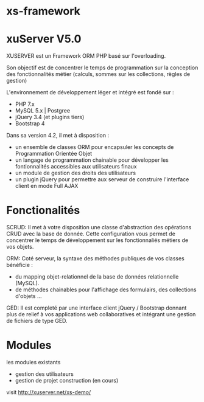 # xs-framework
# xuServer V5.0
XUSERVER est un Framework ORM PHP basé sur l'overloading.

Son objectif est de concentrer le temps de programmation sur la conception des fonctionnalités métier (calculs, sommes sur les collections, règles de gestion)

L'environnement de développement léger et intégré est fondé sur :

- PHP 7.x
- MySQL 5.x | Postgree
- jQuery 3.4 (et plugins tiers)
- Bootstrap 4

Dans sa version 4.2, il met à disposition :

- un ensemble de classes ORM pour encapsuler les concepts de Programmation Orientée Objet
- un langage de programmation chainable pour développer les fontionnalités accessibles aux utilisateurs finaux
- un module de gestion des droits des utilisateurs
- un plugin jQuery pour permettre aux serveur de construire l'interface client en mode Full AJAX


# Fonctionalités

SCRUD: Il met à votre disposition une classe d'abstraction des opérations CRUD avec la base de donnée.
Cette configuration vous permet de concentrer le temps de développement sur les fonctionnaliés métiers de vos objets.

ORM: Coté serveur, la syntaxe des méthodes publiques de vos classes bénéficie : 
- du mapping objet-relationnel de la base de données relationnelle (MySQL).
- de méthodes chainables pour l'affichage des formulairs, des collections d'objets ... 

GED: Il est completé par une interface client jQuery / Bootstrap donnant plus de relief à vos applications web collaboratives et intégrant une gestion de fichiers de type GED.

# Modules 
les modules existants 
- gestion des utilisateurs
- gestion de projet construction (en cours)

visit
http://xuserver.net/xs-demo/ 
